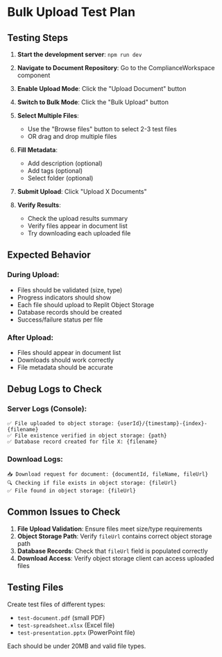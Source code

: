 # Bulk Upload Test Plan

## Testing Steps

1. **Start the development server**: `npm run dev`

2. **Navigate to Document Repository**: Go to the ComplianceWorkspace component

3. **Enable Upload Mode**: Click the "Upload Document" button

4. **Switch to Bulk Mode**: Click the "Bulk Upload" button 

5. **Select Multiple Files**: 
   - Use the "Browse files" button to select 2-3 test files
   - OR drag and drop multiple files

6. **Fill Metadata**: 
   - Add description (optional)
   - Add tags (optional) 
   - Select folder (optional)

7. **Submit Upload**: Click "Upload X Documents"

8. **Verify Results**:
   - Check the upload results summary
   - Verify files appear in document list
   - Try downloading each uploaded file

## Expected Behavior

### During Upload:
- Files should be validated (size, type)
- Progress indicators should show
- Each file should upload to Replit Object Storage
- Database records should be created
- Success/failure status per file

### After Upload:
- Files should appear in document list
- Downloads should work correctly
- File metadata should be accurate

## Debug Logs to Check

### Server Logs (Console):
```
✅ File uploaded to object storage: {userId}/{timestamp}-{index}-{filename}
✅ File existence verified in object storage: {path}
✅ Database record created for file X: {filename}
```

### Download Logs:
```
📥 Download request for document: {documentId, fileName, fileUrl}
🔍 Checking if file exists in object storage: {fileUrl}
✅ File found in object storage: {fileUrl}
```

## Common Issues to Check

1. **File Upload Validation**: Ensure files meet size/type requirements
2. **Object Storage Path**: Verify `fileUrl` contains correct object storage path
3. **Database Records**: Check that `fileUrl` field is populated correctly
4. **Download Access**: Verify object storage client can access uploaded files

## Testing Files

Create test files of different types:
- `test-document.pdf` (small PDF)
- `test-spreadsheet.xlsx` (Excel file)
- `test-presentation.pptx` (PowerPoint file)

Each should be under 20MB and valid file types. 
